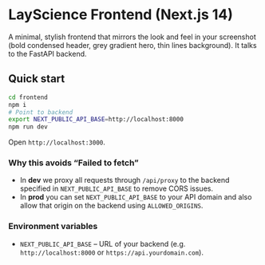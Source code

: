 # LayScience Frontend (Next.js 14)

A minimal, stylish frontend that mirrors the look and feel in your screenshot (bold condensed header, grey gradient hero, thin lines background). It talks to the FastAPI backend.

## Quick start

```bash
cd frontend
npm i
# Point to backend
export NEXT_PUBLIC_API_BASE=http://localhost:8000
npm run dev
```

Open `http://localhost:3000`.

### Why this avoids “Failed to fetch”

- In **dev** we proxy all requests through `/api/proxy` to the backend specified in `NEXT_PUBLIC_API_BASE` to remove CORS issues.
- In **prod** you can set `NEXT_PUBLIC_API_BASE` to your API domain and also allow that origin on the backend using `ALLOWED_ORIGINS`.

### Environment variables

- `NEXT_PUBLIC_API_BASE` – URL of your backend (e.g. `http://localhost:8000` or `https://api.yourdomain.com`).

